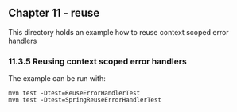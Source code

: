 Chapter 11 - reuse
------------------

This directory holds an example how to reuse context scoped error handlers

### 11.3.5 Reusing context scoped error handlers

The example can be run with:

    mvn test -Dtest=ReuseErrorHandlerTest
    mvn test -Dtest=SpringReuseErrorHandlerTest

